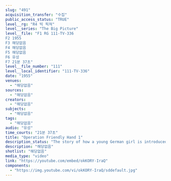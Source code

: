 ```yaml
---
slug: "491"
acquisition_transfer: "수집"
public_access_status: "TRUE"
level__rg: "R4 빅 픽쳐"
level__series: "The Big Picture"
level__file: "F1 RG 111-TV-336
F2 1955
F3 해당없음
F4 해당없음
F5 해당없음
F6 유성
F7 21분 37초"
level__file_number: "111"
level__local_identifier: "111-TV-336"
date: "1955"
venues: 
  - "해당없음"
sources: 
  - "해당없음"
creators: 
  - "해당없음"
subjects: 
  - "해당없음"
tags: 
  - "해당없음"
audio: "유성"
time_courts: "21분 37초"
title: "Operation Friendly Hand 1"
description_status: "The story of how a young German girl is introduced to the American Way of Life by an American soldier`s family overseas. A story of international cooperation and friendship."
description: "해당없음"
shotlist: "해당없음"
media_type: "video"
link: "https://youtube.com/embed/okKORY-IraQ"
components: 
  - "https://img.youtube.com/vi/okKORY-IraQ/sddefault.jpg"
---
```

